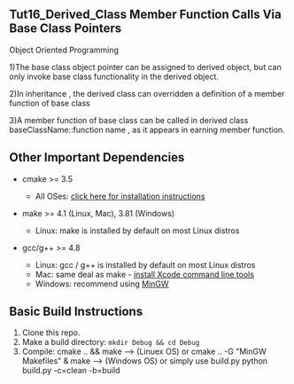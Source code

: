 ## Tut16_Derived_Class Member Function Calls Via Base Class Pointers

 Object Oriented Programming 

1)The base class object pointer can be assigned to derived object,
but can only invoke base class functionality in the derived object.

2)In inheritance , the derived class can overridden a definition of
a member function of base class

3)A member function of base class can be called in derived class
baseClassName::function name , as it appears in earning member function.

## Other Important Dependencies
* cmake >= 3.5

  * All OSes: [click here for installation instructions](https://cmake.org/install/)
* make >= 4.1 (Linux, Mac), 3.81 (Windows)
  * Linux: make is installed by default on most Linux distros
 
* gcc/g++ >= 4.8
  * Linux: gcc / g++ is installed by default on most Linux distros
  * Mac: same deal as make - [install Xcode command line tools](https://developer.apple.com/xcode/features/)
  * Windows: recommend using [MinGW](http://www.mingw.org/)

## Basic Build Instructions

1. Clone this repo.
2. Make a build directory: `mkdir Debug && cd Debug`
3. Compile: cmake .. && make --> (Linuex OS) or
            cmake .. -G "MinGW Makefiles" & make --> (Windows OS)
or simply use build.py
python build.py -c=clean -b=build 